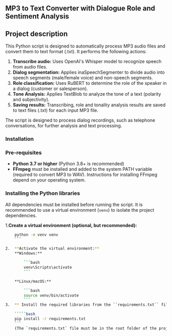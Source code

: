 ## MP3 to Text Converter with Dialogue Role and Sentiment Analysis

## Project description

This Python script is designed to automatically process MP3 audio files and convert them to text format (.txt). It performs the following actions:

1.  **Transcribe audio:** Uses OpenAI's Whisper model to recognize speech from audio files.
2.  **Dialog segmentation:** Applies inaSpeechSegmenter to divide audio into speech segments (male/female voice) and non-speech segments.
3.  **Role classification:** Uses RuBERT to determine the role of the speaker in a dialog (customer or salesperson).
4.  **Tone Analysis:** Applies TextBlob to analyze the tone of a text (polarity and subjectivity).
5.  **Saving results:** Transcribing, role and tonality analysis results are saved to text files (.txt) for each input MP3 file.

The script is designed to process dialog recordings, such as telephone conversations, for further analysis and text processing.

### Installation
### Pre-requisites
* **Python 3.7 or higher** (Python 3.8+ is recommended)
* **FFmpeg** must be installed and added to the system PATH variable (required to convert MP3 to WAV). Instructions for installing FFmpeg depend on your operating system.

### Installing the Python libraries

All dependencies must be installed before running the script. It is recommended to use a virtual environment (`venv`) to isolate the project dependencies.

1.**Create a virtual environment (optional, but recommended):**

    
```bash
    python -m venv venv
    ```

2.  **Activate the virtual environment:**
    **Windows:**

        ```bash
        venv\Scripts\activate
        ```

    **Linux/macOS:**

        ```bash
        source venv/bin/activate
        ```
3.  ** Install the required libraries from the ``requirements.txt`` file:** ``bash source venv/bin/activate ``` 3.

    `````bash
    pip install -r requirements.txt
    ```
    (The `requirements.txt` file must be in the root folder of the project. Instructions for creating the `requirements.txt` file are below).